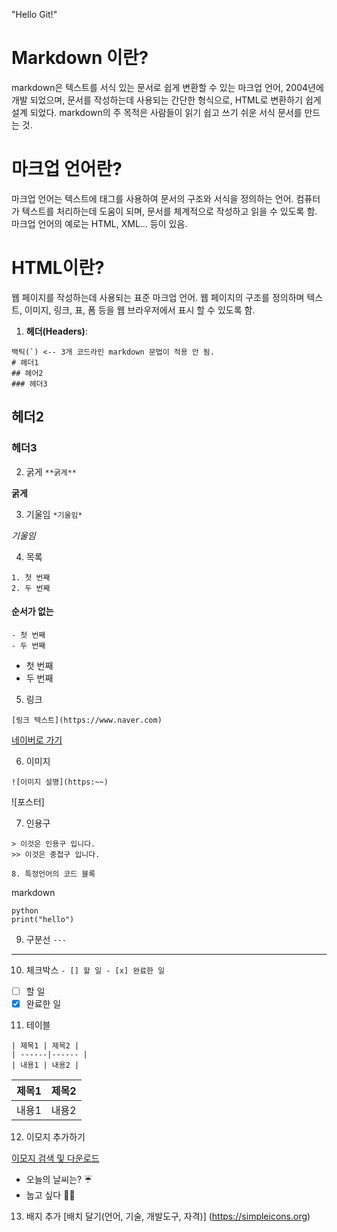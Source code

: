 "Hello Git!" 

# Markdown 이란?
markdown은 텍스트를 서식 있는 문서로 쉽게 변환할 수 있는 마크업 언어, 2004년에 개발 되었으며,
문서를 작성하는데 사용되는 간단한 형식으로, HTML로 변환하기 쉽게 설계 되었다.
markdown의 주 목적은 사람들이 읽기 쉽고 쓰기 쉬운 서식 문서를 만드는 것.

# 마크업 언어란?
마크업 언어는 텍스트에 태그를 사용하여 문서의 구조와 서식을 정의하는 언어.
컴퓨터가 텍스트를 처리하는데 도움이 되며, 문서를 체계적으로 작성하고 읽을 수 있도록 함.
마크업 언어의 예로는 HTML, XML... 등이 있음.

# HTML이란?
웹 페이지를 작성하는데 사용되는 표준 마크업 언어.
웹 페이지의 구조를 정의하며 텍스트, 이미지, 링크, 표, 폼 등을 웹 브라우저에서 표시 할 수 있도록 함.

1. **헤더(Headers)**:
```
백틱(`) <-- 3개 코드라인 markdown 문법이 적용 안 됨.
# 헤더1
## 헤어2
### 헤더3
```

## 헤더2
### 헤더3

2. 굵게
``` **굵게** ```

**굵게**

3. 기울임
``` *기울임* ```

*기울임*

4. 목록

```
1. 첫 번째
2. 두 번째
```

#### 순서가 없는
```
- 첫 번째
- 두 번째
```
- 첫 번째
- 두 번째

5. 링크
```
[링크 텍스트](https://www.naver.com)
```
[네이버로 가기](https://www.naver.com)

6. 이미지
```
![이미지 설명](https:~~)
```
![포스터]

7. 인용구
```
> 이것은 인용구 입니다.
>> 이것은 중첩구 입니다.

8. 특정언어의 코드 블록
```
markdown

```
python
print("hello")
```

9. 구분선
```---```
---

10. 체크박스
``` - [] 할 일 - [x] 완료한 일 ```
- [ ] 할 일
- [x] 완료한 일

11. 테이블
```
| 제목1 | 제목2 |
| ------|------ |
| 내용1 | 내용2 |
```
| 제목1 | 제목2 |
| ------ | ------- |
| 내용1 | 내용2 |

12. 이모지 추가하기

[이모지 검색 및 다운로드](https://emojipedia.org/)

- 오늘의 날씨는? ☔
- 눕고 싶다 🛌🏻

13. 배지 추가
[배치 달기(언어, 기술, 개발도구, 자격)]
(https://simpleicons.org)

<img src="">


